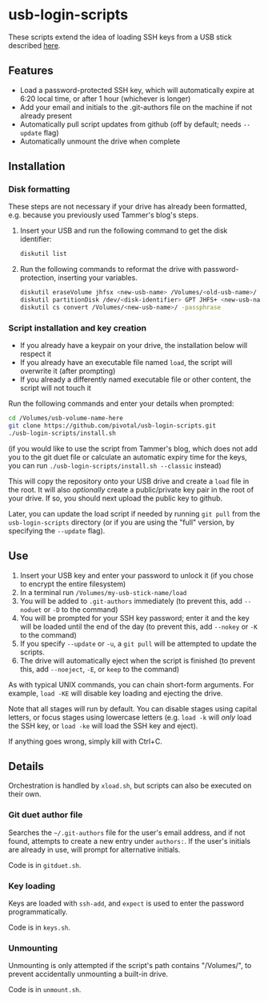 # usb-login-scripts

These scripts extend the idea of loading SSH keys from a USB stick described
[here](http://tammersaleh.com/posts/building-an-encrypted-usb-drive-for-your-ssh-keys-in-os-x/).

## Features

* Load a password-protected SSH key, which will automatically expire at 6:20 local time,
  or after 1 hour (whichever is longer)
* Add your email and initials to the .git-authors file on the machine if not already
  present
* Automatically pull script updates from github (off by default; needs `--update` flag)
* Automatically unmount the drive when complete

## Installation

### Disk formatting

These steps are not necessary if your drive has already been formatted,
e.g. because you previously used Tammer's blog's steps.

1.  Insert your USB and run the following command to get the disk identifier:
    ```bash 
    diskutil list
    ```
1. Run the following commands to reformat the drive with password-protection,
   inserting your variables.

    ```bash 
    diskutil eraseVolume jhfsx <new-usb-name> /Volumes/<old-usb-name>/
    diskutil partitionDisk /dev/<disk-identifier> GPT JHFS+ <new-usb-name> 0b
    diskutil cs convert /Volumes/<new-usb-name>/ -passphrase
    ```

### Script installation and key creation

- If you already have a keypair on your drive, the installation below will respect it
- If you already have an executable file named `load`, the script will overwrite it
  (after prompting)
- If you already a differently named executable file or other content, the script will
  not touch it

Run the following commands and enter your details when prompted:

```bash
cd /Volumes/usb-volume-name-here
git clone https://github.com/pivotal/usb-login-scripts.git
./usb-login-scripts/install.sh
```

(if you would like to use the script from Tammer's blog, which does not add you to
the git duet file or calculate an automatic expiry time for the keys, you can run
`./usb-login-scripts/install.sh --classic` instead)

This will copy the repository onto your USB drive and create a `load` file in the
root. It will also _optionally_ create a public/private key pair in the root of
your drive. If so, you should next upload the public key to github.

Later, you can update the load script if needed by running `git pull` from the
`usb-login-scripts` directory (or if you are using the "full" version, by specifying
the `--update` flag).

## Use

1. Insert your USB key and enter your password to unlock it (if you chose to encrypt
   the entire filesystem)
1. In a terminal run `/Volumes/my-usb-stick-name/load`
1. You will be added to `.git-authors` immediately (to prevent this, add `--noduet` or
   `-D` to the command)
1. You will be prompted for your SSH key password; enter it and the key will be loaded
   until the end of the day (to prevent this, add `--nokey` or `-K` to the command)
1. If you specify `--update` or `-u`, a `git pull` will be attempted to update the
   scripts.
1. The drive will automatically eject when the script is finished (to prevent this, add
   `--noeject`, `-E`, or `keep` to the command)

As with typical UNIX commands, you can chain short-form arguments. For example,
`load -KE` will disable key loading and ejecting the drive.

Note that all stages will run by default. You can disable stages using capital letters,
or focus stages using lowercase letters (e.g. `load -k` will *only* load the SSH key,
or `load -ke` will load the SSH key and eject).

If anything goes wrong, simply kill with Ctrl+C.

## Details

Orchestration is handled by `xload.sh`, but scripts can also be executed on their own.

### Git duet author file

Searches the `~/.git-authors` file for the user's email address, and if not found,
attempts to create a new entry under `authors:`. If the user's initials are already in
use, will prompt for alternative initials.

Code is in `gitduet.sh`.

### Key loading

Keys are loaded with `ssh-add`, and `expect` is used to enter the password
programmatically.

Code is in `keys.sh`.

### Unmounting

Unmounting is only attempted if the script's path contains "/Volumes/", to prevent
accidentally unmounting a built-in drive.

Code is in `unmount.sh`.
